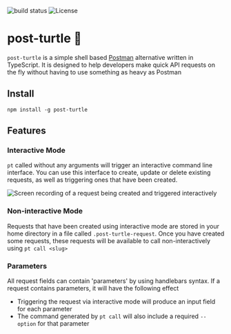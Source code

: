 ![build status](https://img.shields.io/github/actions/workflow/status/benwainwright/post-turtle/main.yaml)
![License](https://img.shields.io/npm/l/post-turtle)

# post-turtle 🐢

`post-turtle` is a simple shell based [Postman](https://www.postman.com/) alternative written in TypeScript. It is designed to help developers make quick API requests on the fly without having to use something as heavy as Postman

## Install

`npm install -g post-turtle`

## Features

### Interactive Mode

`pt` called without any arguments will trigger an interactive command line
interface. You can use this interface to create, update or delete existing
requests, as well as triggering ones that have been created.

![Screen recording of a request being created and triggered
interactively](./images/pt-interactive-create.gif)

### Non-interactive Mode

Requests that have been created using interactive mode are stored in your home
directory in a file called `.post-turtle-request`. Once you have created some
requests, these requests will be available to call
non-interactively using `pt call <slug>`

### Parameters

All request fields can contain 'parameters' by using handlebars syntax. If a
request contains parameters, it will have the following effect

- Triggering the request via interactive mode will produce an input field for
  each parameter
- The command generated by `pt call` will also include a required `--option` for
  that parameter
